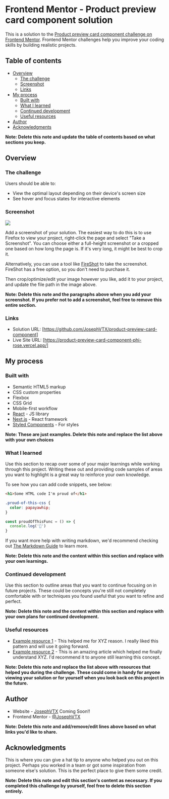 # Frontend Mentor - Product preview card component solution

This is a solution to the [Product preview card component challenge on Frontend Mentor](https://www.frontendmentor.io/challenges/product-preview-card-component-GO7UmttRfa). Frontend Mentor challenges help you improve your coding skills by building realistic projects. 

## Table of contents

- [Overview](#overview)
  - [The challenge](#the-challenge)
  - [Screenshot](#screenshot)
  - [Links](#links)
- [My process](#my-process)
  - [Built with](#built-with)
  - [What I learned](#what-i-learned)
  - [Continued development](#continued-development)
  - [Useful resources](#useful-resources)
- [Author](#author)
- [Acknowledgments](#acknowledgments)

**Note: Delete this note and update the table of contents based on what sections you keep.**

## Overview

### The challenge

Users should be able to:

- View the optimal layout depending on their device's screen size
- See hover and focus states for interactive elements

### Screenshot

![](./screenshot.jpg)

Add a screenshot of your solution. The easiest way to do this is to use Firefox to view your project, right-click the page and select "Take a Screenshot". You can choose either a full-height screenshot or a cropped one based on how long the page is. If it's very long, it might be best to crop it.

Alternatively, you can use a tool like [FireShot](https://getfireshot.com/) to take the screenshot. FireShot has a free option, so you don't need to purchase it. 

Then crop/optimize/edit your image however you like, add it to your project, and update the file path in the image above.

**Note: Delete this note and the paragraphs above when you add your screenshot. If you prefer not to add a screenshot, feel free to remove this entire section.**

### Links

- Solution URL: [https://github.com/JosephVTX/product-preview-card-component]
- Live Site URL: [https://product-preview-card-component-phi-rose.vercel.app/]

## My process

### Built with

- Semantic HTML5 markup
- CSS custom properties
- Flexbox
- CSS Grid
- Mobile-first workflow
- [React](https://reactjs.org/) - JS library
- [Next.js](https://nextjs.org/) - React framework
- [Styled Components](https://styled-components.com/) - For styles

**Note: These are just examples. Delete this note and replace the list above with your own choices**

### What I learned

Use this section to recap over some of your major learnings while working through this project. Writing these out and providing code samples of areas you want to highlight is a great way to reinforce your own knowledge.

To see how you can add code snippets, see below:

```html
<h1>Some HTML code I'm proud of</h1>
```
```css
.proud-of-this-css {
  color: papayawhip;
}
```
```js
const proudOfThisFunc = () => {
  console.log('🎉')
}
```

If you want more help with writing markdown, we'd recommend checking out [The Markdown Guide](https://www.markdownguide.org/) to learn more.

**Note: Delete this note and the content within this section and replace with your own learnings.**

### Continued development

Use this section to outline areas that you want to continue focusing on in future projects. These could be concepts you're still not completely comfortable with or techniques you found useful that you want to refine and perfect.

**Note: Delete this note and the content within this section and replace with your own plans for continued development.**

### Useful resources

- [Example resource 1](https://www.example.com) - This helped me for XYZ reason. I really liked this pattern and will use it going forward.
- [Example resource 2](https://www.example.com) - This is an amazing article which helped me finally understand XYZ. I'd recommend it to anyone still learning this concept.

**Note: Delete this note and replace the list above with resources that helped you during the challenge. These could come in handy for anyone viewing your solution or for yourself when you look back on this project in the future.**

## Author

- Website - [JosephVTX](https://www.your-site.com) Coming Soon!!
- Frontend Mentor - [@JosephVTX](https://www.frontendmentor.io/profile/JosephVTX)

**Note: Delete this note and add/remove/edit lines above based on what links you'd like to share.**

## Acknowledgments

This is where you can give a hat tip to anyone who helped you out on this project. Perhaps you worked in a team or got some inspiration from someone else's solution. This is the perfect place to give them some credit.

**Note: Delete this note and edit this section's content as necessary. If you completed this challenge by yourself, feel free to delete this section entirely.**
